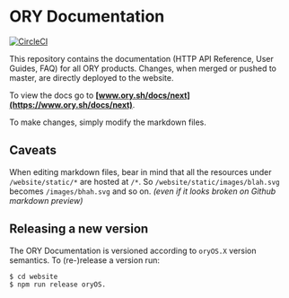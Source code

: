 # ORY Documentation

[![CircleCI](https://circleci.com/gh/ory/docs/tree/master.svg?style=shield)](https://circleci.com/gh/ory/docs/tree/master)

This repository contains the documentation (HTTP API Reference, User Guides, FAQ) for all ORY products. Changes, when merged or pushed to master, are directly deployed to the website.

To view the docs go to **[www.ory.sh/docs/next](https://www.ory.sh/docs/next)**.

To make changes, simply modify the markdown files.

## Caveats

When editing markdown files, bear in mind that all the resources under `/website/static/*` are hosted at `/*`. So `/website/static/images/blah.svg` becomes `/images/bhah.svg` and so on. _(even if it looks broken on Github markdown preview)_

## Releasing a new version

The ORY Documentation is versioned according to `oryOS.X` version semantics. To (re-)release a version run:
 
```
$ cd website
$ npm run release oryOS.
```
